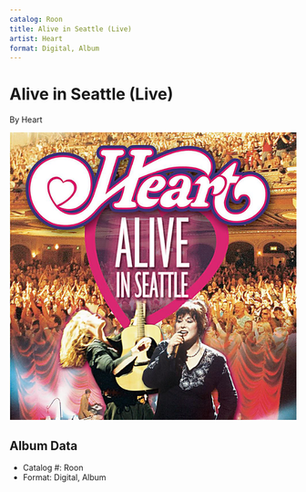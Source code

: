 ```yaml
---
catalog: Roon
title: Alive in Seattle (Live)
artist: Heart
format: Digital, Album
---
```


# Alive in Seattle (Live)

By Heart

![](../../assets/albumcovers/Heart-Alive_in_Seattle_Live.png)

## Album Data

- Catalog #: Roon
- Format: Digital, Album

